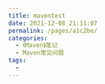 ```yaml
---
title: maventest
date: 2021-12-08 21:11:07
permalink: /pages/a1c2be/
categories:
  - 《Maven》笔记
  - Maven常见问题
tags:
  - 
---
```


